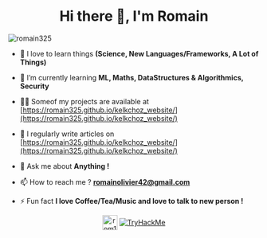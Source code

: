 <h1 align="center">Hi there 👋, I'm Romain</h1>

![romain325](https://socialify.git.ci/romain325/romain325/image?description=1&descriptionEditable=A%20passionate%20developer%2Fmusician%2Fstudent&font=Source%20Code%20Pro&language=1&logo=https%3A%2F%2Favatars1.githubusercontent.com%2Fu%2F60626776%3Fs%3D400%26u%3Df158c4892b78950d4cef10e7be6ad5ac818c84a4%26v%3D4&owner=1&pattern=Formal%20Invitation&theme=Dark)

- 🌌 I love to learn things **(Science, New Languages/Frameworks, A Lot of Things)**

- 🌱 I’m currently learning **ML, Maths, DataStructures & Algorithmics, Security**

- 👨‍💻 Someof my projects are available at [https://romain325.github.io/kelkchoz_website/](https://romain325.github.io/kelkchoz_website/)

- 📝 I regularly write articles on [https://romain325.github.io/kelkchoz_website/](https://romain325.github.io/kelkchoz_website/)

- 💬 Ask me about **Anything !**

- 📫 How to reach me ? **romainolivier42@gmail.com**

- ⚡ Fun fact **I love Coffee/Tea/Music and love to talk to new person !**

<p align="center">
<a href="https://stackoverflow.com/users/rom1" target="blank"><img align="center" src="https://cdn.jsdelivr.net/npm/simple-icons@3.0.1/icons/stackoverflow.svg" alt="rom1" height="30" width="30" /></a>
<a href="https://tryhackme.com/p/romain325" target="blank"><img align="center" src="https://tryhackme-badges.s3.amazonaws.com/romain325.png" alt="TryHackMe" /></a>
</p>

